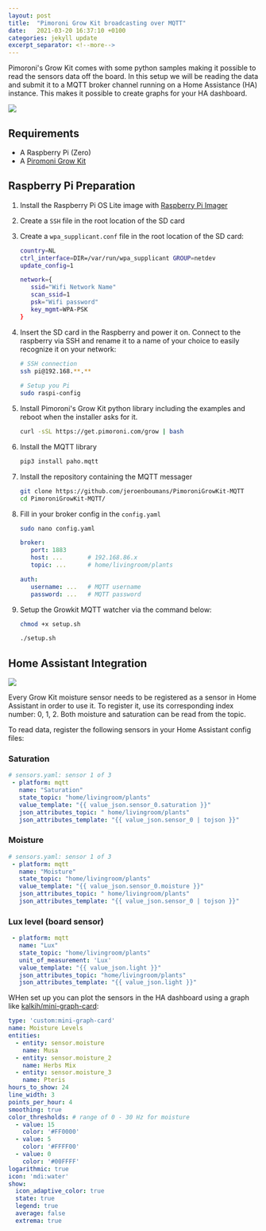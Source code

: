 ```yaml
---
layout: post
title:  "Pimoroni Grow Kit broadcasting over MQTT"
date:   2021-03-20 16:37:10 +0100
categories: jekyll update
excerpt_separator: <!--more-->
---
```


Pimoroni's Grow Kit comes with some python samples making it possible to read the sensors data off the board. In this setup we will be reading the
data and submit it to a MQTT broker channel running on a Home Assistance (HA) instance. 
This makes it possible to create graphs for your HA dashboard.
<!--more-->

![](https://i.imgur.com/Z4w55J7.png)

## Requirements

* A Raspberry Pi (Zero)
* A [Piromoni   Grow Kit](https://shop.pimoroni.com/products/grow)

## Raspberry Pi Preparation

1. Install the Raspberry Pi OS Lite image with [Raspberry Pi Imager](https://www.raspberrypi.org/software/)
2. Create a `SSH` file in the root location of the SD card
3. Create a `wpa_supplicant.conf` file in the root location of the SD card:
   
    ```bash
    country=NL
    ctrl_interface=DIR=/var/run/wpa_supplicant GROUP=netdev
    update_config=1
   
    network={
       ssid="Wifi Network Name"
       scan_ssid=1
       psk="Wifi password"
       key_mgmt=WPA-PSK
    }
    ```

4. Insert the SD card in the Raspberry and power it on. Connect to the raspberry via SSH and rename it to a name of your choice to easily recognize it on your network:

   ```bash
   # SSH connection
   ssh pi@192.168.**.**
       
   # Setup you Pi
   sudo raspi-config
   ```
   
5. Install Pimoroni's Grow Kit python library including the examples and reboot when the installer asks for it.

   ```bash
   curl -sSL https://get.pimoroni.com/grow | bash
   ```

6. Install the MQTT library
   
   ```bash
   pip3 install paho.mqtt
   ```
   
6. Install the repository containing the MQTT messager 

   ```bash
   git clone https://github.com/jeroenboumans/PimoroniGrowKit-MQTT
   cd PimoroniGrowKit-MQTT/
   ```

7. Fill in your broker config in the `config.yaml`

   ```bash
   sudo nano config.yaml
   ```
   
   ```yaml
   broker:
      port: 1883
      host: ...       # 192.168.86.x
      topic: ...      # home/livingroom/plants
   
   auth:
      username: ...   # MQTT username
      password: ...   # MQTT password
   ```

   
9. Setup the Growkit MQTT watcher via the command below:
   
   ```bash
   chmod +x setup.sh
   
   ./setup.sh
   ```

## Home Assistant Integration

![](https://i.imgur.com/J89flMq.png)

Every Grow Kit moisture sensor needs to be registered as a sensor in Home Assistant in order to use it. To register it, 
use its corresponding index number: 0, 1, 2.
Both moisture and saturation can be read from the topic.

To read data, register the following sensors in your Home Assistant config files:

### Saturation
```yaml
# sensors.yaml: sensor 1 of 3
 - platform: mqtt
   name: "Saturation"
   state_topic: "home/livingroom/plants"
   value_template: "{{ value_json.sensor_0.saturation }}"
   json_attributes_topic: " home/livingroom/plants"
   json_attributes_template: "{{ value_json.sensor_0 | tojson }}"
```

### Moisture
```yaml
# sensors.yaml: sensor 1 of 3
 - platform: mqtt
   name: "Moisture"
   state_topic: "home/livingroom/plants"
   value_template: "{{ value_json.sensor_0.moisture }}"
   json_attributes_topic: " home/livingroom/plants"
   json_attributes_template: "{{ value_json.sensor_0 | tojson }}"
```

### Lux level (board sensor)
```yaml
 - platform: mqtt
   name: "Lux"
   state_topic: "home/livingroom/plants"
   unit_of_measurement: 'Lux'
   value_template: "{{ value_json.light }}"
   json_attributes_topic: "home/livingroom/plants"
   json_attributes_template: "{{ value_json.light }}"
```

WHen set up you can plot the sensors in the HA dashboard using a graph like [kalkih/mini-graph-card](https://github.com/kalkih/mini-graph-card):
```yaml
type: 'custom:mini-graph-card'
name: Moisture Levels
entities:
  - entity: sensor.moisture
    name: Musa
  - entity: sensor.moisture_2
    name: Herbs Mix
  - entity: sensor.moisture_3
    name: Pteris
hours_to_show: 24
line_width: 3
points_per_hour: 4
smoothing: true
color_thresholds: # range of 0 - 30 Hz for moisture
  - value: 15
    color: '#FF0000'
  - value: 5
    color: '#FFFF00'
  - value: 0
    color: '#00FFFF'
logarithmic: true
icon: 'mdi:water'
show:
  icon_adaptive_color: true
  state: true
  legend: true
  average: false
  extrema: true
```